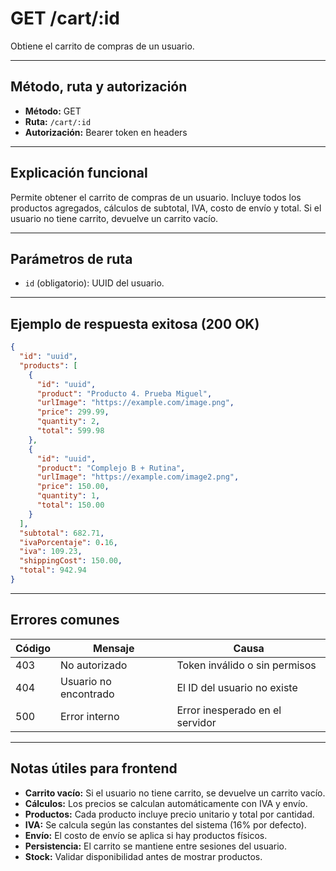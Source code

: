 # GET /cart/:id

Obtiene el carrito de compras de un usuario.

---

## Método, ruta y autorización
- **Método:** GET
- **Ruta:** `/cart/:id`
- **Autorización:** Bearer token en headers

---

## Explicación funcional
Permite obtener el carrito de compras de un usuario. Incluye todos los productos agregados, cálculos de subtotal, IVA, costo de envío y total. Si el usuario no tiene carrito, devuelve un carrito vacío.

---

## Parámetros de ruta
- `id` (obligatorio): UUID del usuario.

---

## Ejemplo de respuesta exitosa (200 OK)
```json
{
  "id": "uuid",
  "products": [
    {
      "id": "uuid",
      "product": "Producto 4. Prueba Miguel",
      "urlImage": "https://example.com/image.png",
      "price": 299.99,
      "quantity": 2,
      "total": 599.98
    },
    {
      "id": "uuid",
      "product": "Complejo B + Rutina",
      "urlImage": "https://example.com/image2.png",
      "price": 150.00,
      "quantity": 1,
      "total": 150.00
    }
  ],
  "subtotal": 682.71,
  "ivaPorcentaje": 0.16,
  "iva": 109.23,
  "shippingCost": 150.00,
  "total": 942.94
}
```

---

## Errores comunes
| Código | Mensaje                        | Causa                                 |
|--------|--------------------------------|---------------------------------------|
| 403    | No autorizado                  | Token inválido o sin permisos         |
| 404    | Usuario no encontrado          | El ID del usuario no existe           |
| 500    | Error interno                  | Error inesperado en el servidor       |

---

## Notas útiles para frontend
- **Carrito vacío:** Si el usuario no tiene carrito, se devuelve un carrito vacío.
- **Cálculos:** Los precios se calculan automáticamente con IVA y envío.
- **Productos:** Cada producto incluye precio unitario y total por cantidad.
- **IVA:** Se calcula según las constantes del sistema (16% por defecto).
- **Envío:** El costo de envío se aplica si hay productos físicos.
- **Persistencia:** El carrito se mantiene entre sesiones del usuario.
- **Stock:** Validar disponibilidad antes de mostrar productos. 